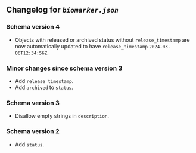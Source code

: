 ## Changelog for *`biomarker.json`*

### Schema version 4

* Objects with released or archived status without `release_timestamp` are now automatically updated to have `release_timestamp` `2024-03-06T12:34:56Z`.

### Minor changes since schema version 3

* Add `release_timestamp`.
* Add `archived` to `status`.

### Schema version 3

* Disallow empty strings in `description`.

### Schema version 2

* Add `status`.
